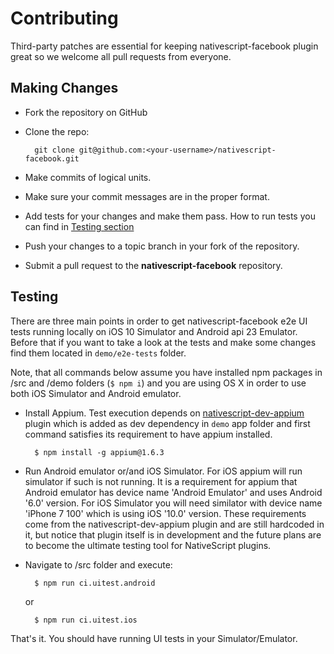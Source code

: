 # Contributing

Third-party patches are essential for keeping nativescript-facebook plugin great so we welcome all pull requests from everyone.

## Making Changes

* Fork the repository on GitHub
* Clone the repo:

        git clone git@github.com:<your-username>/nativescript-facebook.git

* Make commits of logical units.
* Make sure your commit messages are in the proper format.
* Add tests for your changes and make them pass. How to run tests you can find in [Testing section](#Testing)
* Push your changes to a topic branch in your fork of the repository.
* Submit a pull request to the **nativescript-facebook** repository.

## <a name='Testing'> Testing </a>

There are three main points in order to get nativescript-facebook e2e UI tests running locally on iOS 10 Simulator and Android api 23 Emulator. Before that if you want to take a look at the tests and make some changes find them located in `demo/e2e-tests` folder.

Note, that all commands below assume you have installed npm packages in /src and /demo folders (`$ npm i`) and you are using OS X in order to use both iOS Simulator and Android emulator.

* Install Appium. Test execution depends on [nativescript-dev-appium](https://github.com/NativeScript/nativescript-dev-appium) plugin which is added as dev dependency in `demo` app folder and first command satisfies its requirement to have appium installed.

        $ npm install -g appium@1.6.3

* Run Android emulator or/and iOS Simulator. For iOS appium will run simulator if such is not running. It is a requirement for appium that Android emulator has device name 'Android Emulator' and uses Android '6.0' version. For iOS Simulator you will need similator with device name 'iPhone 7 100' which is using iOS '10.0' version. These requirements come from the nativescript-dev-appium plugin and are still hardcoded in it, but notice that plugin itself is in development and the future plans are to become the ultimate testing tool for NativeScript plugins.

* Navigate to /src folder and execute:

        $ npm run ci.uitest.android

    or

        $ npm run ci.uitest.ios

That's it. You should have running UI tests in your Simulator/Emulator.
